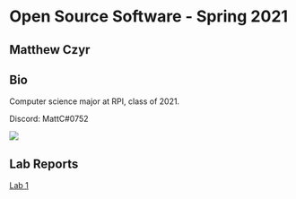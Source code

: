 # Open Source Software - Spring 2021
## Matthew Czyr

## Bio
Computer science major at RPI, class of 2021.

Discord: MattC#0752

![](https://i.imgur.com/fU9DLnp.png)

## Lab Reports
[Lab 1](labs/lab-01/report.md)
